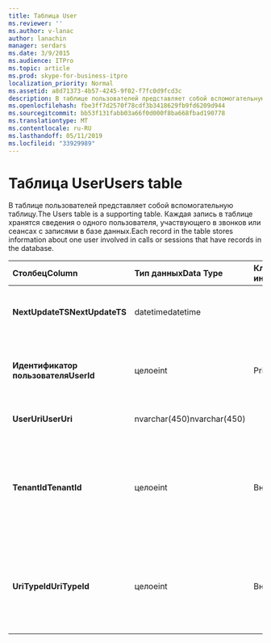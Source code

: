 ```yaml
---
title: Таблица User
ms.reviewer: ''
ms.author: v-lanac
author: lanachin
manager: serdars
ms.date: 3/9/2015
ms.audience: ITPro
ms.topic: article
ms.prod: skype-for-business-itpro
localization_priority: Normal
ms.assetid: a8d71373-4b57-4245-9f02-f7fc0d9fcd3c
description: В таблице пользователей представляет собой вспомогательную таблицу. Каждая запись в таблице хранятся сведения о одного пользователя, участвующего в звонков или сеансах с записями в базе данных.
ms.openlocfilehash: fbe3ff7d2570f78cdf3b3418629fb9fd6209d944
ms.sourcegitcommit: bb53f131fabb03a66f0d000f8ba668fbad190778
ms.translationtype: MT
ms.contentlocale: ru-RU
ms.lasthandoff: 05/11/2019
ms.locfileid: "33929989"
---
```

# <a name="users-table"></a><span data-ttu-id="ba55d-104">Таблица User</span><span class="sxs-lookup"><span data-stu-id="ba55d-104">Users table</span></span>
 
<span data-ttu-id="ba55d-105">В таблице пользователей представляет собой вспомогательную таблицу.</span><span class="sxs-lookup"><span data-stu-id="ba55d-105">The Users table is a supporting table.</span></span> <span data-ttu-id="ba55d-106">Каждая запись в таблице хранятся сведения о одного пользователя, участвующего в звонков или сеансах с записями в базе данных.</span><span class="sxs-lookup"><span data-stu-id="ba55d-106">Each record in the table stores information about one user involved in calls or sessions that have records in the database.</span></span>
  
|<span data-ttu-id="ba55d-107">**Столбец**</span><span class="sxs-lookup"><span data-stu-id="ba55d-107">**Column**</span></span>|<span data-ttu-id="ba55d-108">**Тип данных**</span><span class="sxs-lookup"><span data-stu-id="ba55d-108">**Data Type**</span></span>|<span data-ttu-id="ba55d-109">**Ключ/индекс**</span><span class="sxs-lookup"><span data-stu-id="ba55d-109">**Key/Index**</span></span>|<span data-ttu-id="ba55d-110">**Сведения**</span><span class="sxs-lookup"><span data-stu-id="ba55d-110">**Details**</span></span>|
|:-----|:-----|:-----|:-----|
|<span data-ttu-id="ba55d-111">**NextUpdateTS**</span><span class="sxs-lookup"><span data-stu-id="ba55d-111">**NextUpdateTS**</span></span> <br/> |<span data-ttu-id="ba55d-112">datetime</span><span class="sxs-lookup"><span data-stu-id="ba55d-112">datetime</span></span>  <br/> ||<span data-ttu-id="ba55d-113">Метка времени для внутреннего использования.</span><span class="sxs-lookup"><span data-stu-id="ba55d-113">Time stamp for internal use.</span></span>  <br/> |
|<span data-ttu-id="ba55d-114">**Идентификатор пользователя**</span><span class="sxs-lookup"><span data-stu-id="ba55d-114">**UserId**</span></span> <br/> |<span data-ttu-id="ba55d-115">целое</span><span class="sxs-lookup"><span data-stu-id="ba55d-115">int</span></span>  <br/> |<span data-ttu-id="ba55d-116">Primary</span><span class="sxs-lookup"><span data-stu-id="ba55d-116">Primary</span></span>  <br/> |<span data-ttu-id="ba55d-117">Уникальный номер, идентифицирующий этого пользователя.</span><span class="sxs-lookup"><span data-stu-id="ba55d-117">Unique number identifying this user.</span></span>  <br/> |
|<span data-ttu-id="ba55d-118">**UserUri**</span><span class="sxs-lookup"><span data-stu-id="ba55d-118">**UserUri**</span></span> <br/> |<span data-ttu-id="ba55d-119">nvarchar(450)</span><span class="sxs-lookup"><span data-stu-id="ba55d-119">nvarchar(450)</span></span>  <br/> | <br/> |<span data-ttu-id="ba55d-120">URI пользователя.</span><span class="sxs-lookup"><span data-stu-id="ba55d-120">User URI.</span></span>  <br/> |
|<span data-ttu-id="ba55d-121">**TenantId**</span><span class="sxs-lookup"><span data-stu-id="ba55d-121">**TenantId**</span></span> <br/> |<span data-ttu-id="ba55d-122">целое</span><span class="sxs-lookup"><span data-stu-id="ba55d-122">int</span></span>  <br/> |<span data-ttu-id="ba55d-123">Внешний</span><span class="sxs-lookup"><span data-stu-id="ba55d-123">Foreign</span></span>  <br/> |<span data-ttu-id="ba55d-124">Идентификатор клиента этого пользователя.</span><span class="sxs-lookup"><span data-stu-id="ba55d-124">This user's Tenant ID.</span></span> <span data-ttu-id="ba55d-125">В [таблице клиентов](tenants.md) для получения дополнительных сведений см.</span><span class="sxs-lookup"><span data-stu-id="ba55d-125">See the [Tenants table](tenants.md) for more information.</span></span> <br/> |
|<span data-ttu-id="ba55d-126">**UriTypeId**</span><span class="sxs-lookup"><span data-stu-id="ba55d-126">**UriTypeId**</span></span> <br/> |<span data-ttu-id="ba55d-127">целое</span><span class="sxs-lookup"><span data-stu-id="ba55d-127">int</span></span>  <br/> |<span data-ttu-id="ba55d-128">Внешний</span><span class="sxs-lookup"><span data-stu-id="ba55d-128">Foreign</span></span>  <br/> |<span data-ttu-id="ba55d-129">Тип URI этого пользователя.</span><span class="sxs-lookup"><span data-stu-id="ba55d-129">This user's URI type.</span></span> <span data-ttu-id="ba55d-130">В [таблице UriTypes](uritypes.md) для получения дополнительных сведений см.</span><span class="sxs-lookup"><span data-stu-id="ba55d-130">See the [UriTypes table](uritypes.md) for more information.</span></span> <br/> |
   

